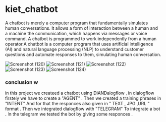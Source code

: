 # kiet_chatbot
A chatbot is merely a computer program that fundamentally simulates human conversations. It allows a form of interaction between a human and a machine the communication, which happens via messages or voice command. A chatbot is programmed to work independently from a human operator.A chatbot is a computer program that uses artificial intelligence (AI) and natural language processing (NLP) to understand customer questions and automate responses to them, simulating human conversation. 


![Screenshot (120)](https://user-images.githubusercontent.com/94080969/141213097-ea8f4807-da7a-4d26-931b-2a76ae775722.png)
![Screenshot (121)](https://user-images.githubusercontent.com/94080969/141213163-8b8d21b6-08a4-46f6-97e5-3d6a9bd1aa1a.png)
![Screenshot (122)](https://user-images.githubusercontent.com/94080969/141213180-f323c0c1-4d65-4e13-aeb7-617a8d84a3ca.png)
![Screenshot (123)](https://user-images.githubusercontent.com/94080969/141213206-06e17d79-a8e3-4e78-b32e-061b814d3946.png)
![Screenshot (124)](https://user-images.githubusercontent.com/94080969/141213215-22b42e5e-e326-4903-aa01-9a3722f3b2ac.png)


### conclusion w 
in this project we createed a chatbot using DiANDalogflow , in dialogflow firstely we have to create a "AGENT" .
Then we created a  training phrases in "INTENT" And for that the responces also given in " TEXT , JPG ,URL " format .
Then we integrated dialogflow with "TELEGRAM" To integrate a bot .
In the telegram we tested the bot by giving some responces . 
